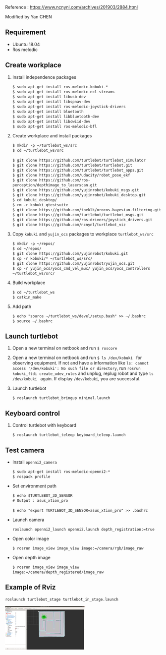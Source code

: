 Reference : https://www.ncnynl.com/archives/201903/2884.html

Modified by Yan CHEN



## Requirement

* Ubuntu 18.04
* Ros melodic

## Create workplace

1. Install independence packages

   ```commend
   $ sudo apt-get install ros-melodic-kobuki-*
   $ sudo apt-get install ros-melodic-ecl-streams
   $ sudo apt-get install libusb-dev
   $ sudo apt-get install libspnav-dev
   $ sudo apt-get install ros-melodic-joystick-drivers
   $ sudo apt-get install bluetooth
   $ sudo apt-get install libbluetooth-dev
   $ sudo apt-get install libcwiid-dev
   $ sudo apt-get install ros-melodic-bfl
   ```

2. Create workplace and install packages

   ```
   $ mkdir -p ~/turtlebot_ws/src 
   $ cd ~/turtlebot_ws/src 
   
   $ git clone https://github.com/turtlebot/turtlebot_simulator
   $ git clone https://github.com/turtlebot/turtlebot.git
   $ git clone https://github.com/turtlebot/turtlebot_apps.git
   $ git clone https://github.com/udacity/robot_pose_ekf
   $ git clone https://github.com/ros-perception/depthimage_to_laserscan.git 
   $ git clone https://github.com/yujinrobot/kobuki_msgs.git
   $ git clone https://github.com/yujinrobot/kobuki_desktop.git
   $ cd kobuki_desktop/
   $ rm -r kobuki_qtestsuite
   $ git clone https://github.com/toeklk/orocos-bayesian-filtering.git
   $ git clone https://github.com/turtlebot/turtlebot_msgs.git
   $ git clone https://github.com/ros-drivers/joystick_drivers.git
   $ git clone https://github.com/ncnynl/turtlebot_viz
   ```

3. Copy ```kobuki``` and ```yujin_ocs``` packages to workplace ```turtlebot_ws/src```

   ```
   $ mkdir -p ~/repos/
   $ cd ~/repos/
   $ git clone https://github.com/yujinrobot/kobuki.git
   $ cp -r kobuki/* ~/turtlebot_ws/src/
   $ git clone https://github.com/yujinrobot/yujin_ocs.git
   $ cp -r yujin_ocs/yocs_cmd_vel_mux/ yujin_ocs/yocs_controllers ~/turtlebot_ws/src/
   ```

4. Build workplace

   ```
   $ cd ~/turtlebot_ws
   $ catkin_make
   ```

5. Add path

   ```
   $ echo "source ~/turtlebot_ws/devel/setup.bash" >> ~/.bashrc
   $ source ~/.bashrc 
   ```

## Launch turtlebot 

1. Open a new terminal on netbook and run ```$ roscore``` 

2. Open a new terminal on netbook and run ```$ ls /dev/kobuki ``` for observing equipment. If not  and have a information like ```ls: cannot access '/dev/kobuki': No such file or directory```, run ```rosrun kobuki_ftdi create_udev_rules``` and unplug, replug robot and type ```ls /dev/kobuki ``` again. If display ```/dev/kobuki```, you are successful.

3. Launch turtlebot

   ```
   $ roslaunch turtlebot_bringup minimal.launch
   ```


## Keyboard control

1. Control turtlebot with keyboard

   ```
   $ roslaunch turtlebot_teleop keyboard_teleop.launch
   ```

## Test camera

* Install ```openni2_camera```

  ```
  $ sudo apt-get install ros-melodic-openni2-*
  $ rospack profile
  ```

* Set environment path

  ```
  $ echo $TURTLEBOT_3D_SENSOR
  # Output : asus_xtion_pro
  
  $ echo "export TURTLEBOT_3D_SENSOR=asus_xtion_pro" >> .bashrc
  ```

* Launch camera

  ```
  roslaunch openni2_launch openni2.launch depth_registration:=true
  ```

* Open color image

  ```
  $ rosrun image_view image_view image:=/camera/rgb/image_raw
  ```

* Open depth image

  ```
  $ rosrun image_view image_view image:=/camera/depth_registered/image_raw
  ```

## Example of Rviz

```
roslaunch turtlebot_stage turtlebot_in_stage.launch 
```

<img src="turtlebot_test.assets/Screenshot from 2021-03-21 13-19-18.png" alt="Screenshot from 2021-03-21 13-19-18.png" style="zoom: 25%;" />




